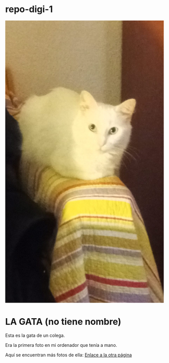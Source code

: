 # repo-digi-1

![La gata](https://github.com/arodovi852/repo-digi-1/blob/main/assets/WhatsApp%20Image%202024-09-27%20at%2010.25.24%20AM.jpeg?raw=true)

# LA GATA (no tiene nombre)

Esta es la gata de un colega.

Era la primera foto en mi ordenador que tenía a mano.

Aquí se encuentran más fotos de ella: [Enlace a la otra página](README2.md)
